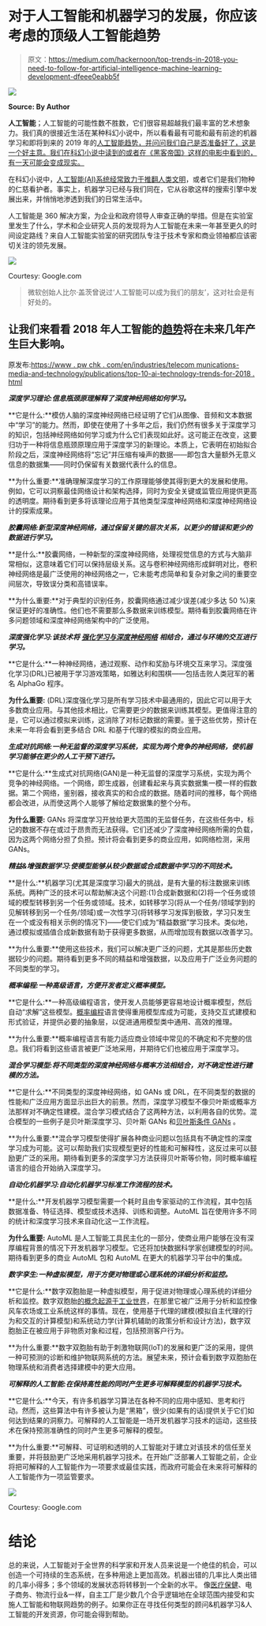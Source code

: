 # 对于人工智能和机器学习的发展，你应该考虑的顶级人工智能趋势

> 原文：<https://medium.com/hackernoon/top-trends-in-2018-you-need-to-follow-for-artificial-intelligence-machine-learning-development-dfeee0eabb5f>

![](img/58d6788f0edcc39df88a99cb74eb6164.png)

**Source: By Author**

**人工智能**；人工智能的可能性数不胜数，它们很容易超越我们最丰富的艺术想象力。我们真的很接近生活在某种科幻小说中，所以看看最有可能和最有前途的机器学习和即将到来的 2019 年的[人工智能趋势，并问问我们自己是否准备好了，这是一个好主意。我们在科幻小说中读到的或者在《黑客帝国》这样的电影中看到的，有一天可能会变成现实。](http://usblogs.pwc.com/emerging-technology/top-10-ai-tech-trends-for-2018/)

在科幻小说中，[人工智能(AI)系统经常致力于推翻人类文明](https://www.businessnewsdaily.com/9542-artificial-intelligence-businesses.html)，或者它们是我们物种的仁慈看护者。事实上，机器学习已经与我们同在，它从谷歌这样的搜索引擎中发展出来，并悄悄地渗透到我们的日常生活中。

人工智能是 360 解决方案，为企业和政府领导人审查正确的举措。但是在实验室里发生了什么，学术和企业研究人员的发现将为人工智能在未来一年甚至更久的时间设定路线？来自人工智能实验室的研究团队专注于技术专家和商业领袖都应该密切关注的领先发展。

![](img/737ba5f014fea5a5b67476a05c1baa82.png)

Courtesy: Google.com

> 微软创始人比尔·盖茨曾说过‘人工智能可以成为我们的朋友’，这对社会是有好处的。

## 让我们来看看 2018 年人工智能的[趋势](https://dashbouquet.com/blog/artificial-intelligence/machine-learning-and-ai-trends-for-2018-what-to-expect)将在未来几年产生巨大影响。

原发布:[https://www . pw chk . com/en/industries/telecom munications-media-and-technology/publications/top-10-ai-technology-trends-for-2018 . html](https://www.pwchk.com/en/industries/telecommunications-media-and-technology/publications/top-10-ai-technology-trends-for-2018.html)

***深度学习理论:信息瓶颈原理解释了深度神经网络如何学习。***

**它是什么:**模仿人脑的深度神经网络已经证明了它们从图像、音频和文本数据中“学习”的能力。然而，即使在使用了十多年之后，我们仍然有很多关于深度学习的知识，包括神经网络如何学习或为什么它们表现如此好。这可能正在改变，这要归功于一种将信息瓶颈原理应用于深度学习的新理论。本质上，它表明在初始拟合阶段之后，深度神经网络将“忘记”并压缩有噪声的数据——即包含大量额外无意义信息的数据集——同时仍保留有关数据代表什么的信息。

**为什么重要:**准确理解深度学习的工作原理能够使其得到更大的发展和使用。例如，它可以洞察最佳网络设计和架构选择，同时为安全关键或监管应用提供更高的透明度。期待看到更多将该理论应用于其他类型深度神经网络和深度神经网络设计的探索成果。

***胶囊网络:新型深度神经网络，通过保留关键的层次关系，以更少的错误和更少的数据进行学习。***

**是什么:**胶囊网络，一种新型的深度神经网络，处理视觉信息的方式与大脑非常相似，这意味着它们可以保持层级关系。这与卷积神经网络形成鲜明对比，卷积神经网络是最广泛使用的神经网络之一，它未能考虑简单和复杂对象之间的重要空间层次，导致误分类和高错误率。

**为什么重要:**对于典型的识别任务，胶囊网络通过减少误差(减少多达 50 %)来保证更好的准确性。他们也不需要那么多数据来训练模型。期待看到胶囊网络在许多问题领域和深度神经网络架构中的广泛使用。

***深度强化学习:该技术将*** [***强化学习与深度神经网络***](http://www.pradjna.in/blogs/) ***相结合，通过与环境的交互进行学习。***

**它是什么:**一种神经网络，通过观察、动作和奖励与环境交互来学习。深度强化学习(DRL)已被用于学习游戏策略，如雅达利和围棋——包括击败人类冠军的著名 AlphaGo 程序。

**为什么重要:** (DRL)深度强化学习是所有学习技术中最通用的，因此它可以用于大多数商业应用。与其他技术相比，它需要更少的数据来训练其模型。更值得注意的是，它可以通过模拟来训练，这消除了对标记数据的需要。鉴于这些优势，预计在未来一年将会看到更多结合 DRL 和基于代理的模拟的商业应用。

***生成对抗网络:一种无监督的深度学习系统，实现为两个竞争的神经网络，使机器学习能够在更少的人工干预下进行。***

**它是什么:**生成式对抗网络(GAN)是一种无监督的深度学习系统，实现为两个竞争的神经网络。一个网络，即生成器，创建看起来与真实数据集一模一样的假数据。第二个网络，鉴别器，接收真实的和合成的数据。随着时间的推移，每个网络都会改进，从而使这两个人能够了解给定数据集的整个分布。

**为什么重要:** GANs 将深度学习开放给更大范围的无监督任务，在这些任务中，标记的数据不存在或过于昂贵而无法获得。它们还减少了深度神经网络所需的负载，因为这两个网络分担了负担。预计将会看到更多的商业应用，如网络检测，采用 GANs。

***精益&增强数据学习:使模型能够从较少数据或合成数据中学习的不同技术。***

**是什么:**机器学习(尤其是深度学习)最大的挑战，是有大量的标注数据来训练系统。两种广泛的技术可以帮助解决这个问题:(1)合成新数据和(2)将一个任务或领域的模型转移到另一个任务或领域。技术，如转移学习(将从一个任务/领域学到的见解转移到另一个任务/领域)或一次性学习(将转移学习发挥到极致，学习只发生在一个或没有相关示例的情况下)——使它们成为“精益数据”学习技术。类似地，通过模拟或插值合成新数据有助于获得更多数据，从而增加现有数据以改善学习。

**为什么重要:**使用这些技术，我们可以解决更广泛的问题，尤其是那些历史数据较少的问题。期待看到更多不同的精益和增强数据，以及应用于广泛业务问题的不同类型的学习。

***概率编程:一种高级语言，方便开发者定义概率模型。***

**它是什么:**一种高级编程语言，使开发人员能够更容易地设计概率模型，然后自动“求解”这些模型。[概率编程](http://probabilistic-programming.org/wiki/Home)语言使得重用模型库成为可能，支持交互式建模和形式验证，并提供必要的抽象层，以促进通用模型类中通用、高效的推理。

**为什么重要:**概率编程语言有能力适应商业领域中常见的不确定和不完整的信息。我们将看到这些语言被更广泛地采用，并期待它们也被应用于深度学习。

***混合学习模型:将不同类型的深度神经网络与概率方法相结合，对不确定性进行建模的方法。***

**它是什么:**不同类型的深度神经网络，如 GANs 或 DRL，在不同类型的数据的性能和广泛应用方面显示出巨大的前景。然而，深度学习模型不像贝叶斯或概率方法那样对不确定性建模。混合学习模式结合了这两种方法，以利用各自的优势。混合模型的一些例子是贝叶斯深度学习、贝叶斯 GANs 和[贝叶斯条件 GANs](https://arxiv.org/pdf/1706.05477.pdf) 。

**为什么重要:**混合学习模型使得扩展各种商业问题以包括具有不确定性的深度学习成为可能。这可以帮助我们实现模型更好的性能和可解释性，这反过来可以鼓励更广泛的采用。期待看到更多的深度学习方法获得贝叶斯等价物，同时概率编程语言的组合开始纳入深度学习。

***自动化机器学习:自动化机器学习标准工作流程的技术。***

**是什么:**开发机器学习模型需要一个耗时且由专家驱动的工作流程，其中包括数据准备、特征选择、模型或技术选择、训练和调整。AutoML 旨在使用许多不同的统计和深度学习技术来自动化这一工作流程。

**为什么重要:** AutoML 是人工智能工具民主化的一部分，使商业用户能够在没有深厚编程背景的情况下开发机器学习模型。它还将加快数据科学家创建模型的时间。期待看到更多的商业 AutoML 包和 AutoML 在更大的机器学习平台中的集成。

***数字孪生:一种虚拟模型，用于方便对物理或心理系统的详细分析和监控。***

**它是什么:**数字双胞胎是一种虚拟模型，用于促进对物理或心理系统的详细分析和监控。数字双胞胎[的概念起源于工业世界](https://www.youtube.com/watch?v=2dCz3oL2rTw)，在那里它被广泛用于分析和监控像风车农场或工业系统这样的事情。现在，使用基于代理的建模(模拟自主代理的行为和交互的计算模型)和系统动力学(计算机辅助的政策分析和设计方法)，数字双胞胎正在被应用于非物质对象和过程，包括预测客户行为。

**为什么重要:**数字双胞胎有助于刺激物联网(IoT)的发展和更广泛的采用，提供一种可预测的诊断和维护物联网系统的方法。展望未来，预计会看到数字双胞胎在物理系统和消费者选择建模中的更大应用。

***可解释的人工智能:在保持高性能的同时产生更多可解释模型的机器学习技术。***

**它是什么:**今天，有许多机器学习算法在各种不同的应用中感知、思考和行动。然而，这些算法中有许多被认为是“黑箱”，很少(如果有的话)提供关于它们如何达到结果的洞察力。可解释的人工智能是一场开发机器学习技术的运动，这些技术在保持预测准确性的同时产生更多可解释的模型。

**为什么重要:**可解释、可证明和透明的人工智能对于建立对该技术的信任至关重要，并将鼓励更广泛地采用机器学习技术。在开始广泛部署人工智能之前，企业将把可解释的人工智能作为一项要求或最佳实践，而政府可能会在未来将可解释的人工智能作为一项监管要求。

![](img/2d4e0c0fb5bad9f3e33ac95971cea666.png)

Courtesy: Google.com

# 结论

总的来说，人工智能对于全世界的科学家和开发人员来说是一个绝佳的机会，可以创造一个可持续的生态系统，在多种用途上更加高效。机器出错的几率比人类出错的几率小得多；多个领域的发展状态将转移到一个全新的水平。
像[医疗保健](http://www.masa-sci.com/)、电子商务、物流行业&一样，自主工厂是少数几个合乎逻辑地在全球范围内接受和实施人工智能和物联网趋势的例子。如果你正在寻找任何类型的顾问&机器学习&人工智能的开发资源，你可能会得到帮助。
